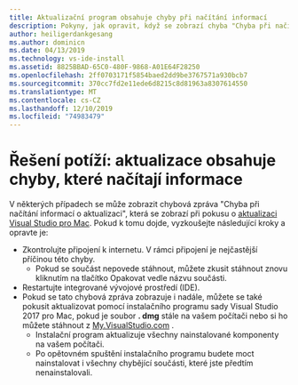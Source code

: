 ```yaml
---
title: Aktualizační program obsahuje chyby při načítání informací
description: Pokyny, jak opravit, když se zobrazí chyba "Chyba při načítání informací o aktualizaci". in Visual Studio 2017 for Mac
author: heiligerdankgesang
ms.author: dominicn
ms.date: 04/13/2019
ms.technology: vs-ide-install
ms.assetid: 8825BBAD-65C0-480F-9868-A01E64F28250
ms.openlocfilehash: 2ff0703171f5854baed2dd9be3767571a930bcb7
ms.sourcegitcommit: 370cc7fd2e11ede6d8215c8d81963a8307614550
ms.translationtype: MT
ms.contentlocale: cs-CZ
ms.lasthandoff: 12/10/2019
ms.locfileid: "74983479"
---
```

# <a name="troubleshooting-updater-has-errors-retrieving-information"></a>Řešení potíží: aktualizace obsahuje chyby, které načítají informace

V některých případech se může zobrazit chybová zpráva "Chyba při načítání informací o aktualizaci", která se zobrazí při pokusu o [aktualizaci Visual Studio pro Mac](update.md). Pokud k tomu dojde, vyzkoušejte následující kroky a opravte je:

- Zkontrolujte připojení k internetu. V rámci připojení je nejčastější příčinou této chyby.
  - Pokud se součást nepovede stáhnout, můžete zkusit stáhnout znovu kliknutím na tlačítko Opakovat vedle názvu součásti.
- Restartujte integrované vývojové prostředí (IDE).
- Pokud se tato chybová zpráva zobrazuje i nadále, můžete se také pokusit aktualizovat pomocí instalačního programu sady Visual Studio 2017 pro Mac, pokud je soubor **. dmg** stále na vašem počítači nebo si ho můžete stáhnout z [My.VisualStudio.com](https://my.visualstudio.com/Downloads?q=Visual%20Studio%20for%20Mac) .
  - Instalační program aktualizuje všechny nainstalované komponenty na vašem počítači.
  - Po opětovném spuštění instalačního programu budete moct nainstalovat i všechny chybějící součásti, které jste předtím nenainstalovali.
